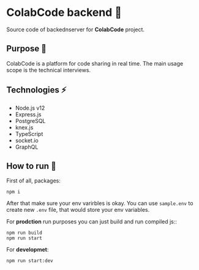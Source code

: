 # ColabCode backend :rocket:

Source code of backednserver for **ColabCode** project.

## Purpose :tada:

ColabCode is a platform for code sharing in real time. The main usage scope is the technical interviews.

## Technologies :zap:

- Node.js v12
- Express.js
- PostgreSQL
- knex.js
- TypeScript
- socket.io
- GraphQL

## How to run :penguin:

First of all, packages:

```
npm i
```

After that make sure your env varirbles is okay. You can use `sample.env` to create new `.env` file, that would store your env variables.

For **prodction** run purposes you can just build and run compiled js::

```
npm run build
npm run start
```

For **developmet**:

```
npm run start:dev
```
